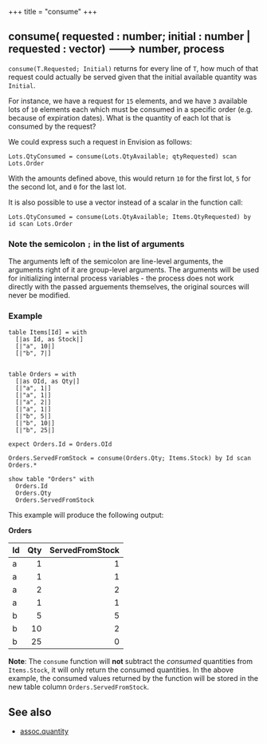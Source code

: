 +++
title = "consume"
+++

## consume( requested : number; initial : number | requested : vector) 🡒 number, process

`consume(T.Requested; Initial)` returns for every line of `T`, how much of that request could actually be served given that the initial available quantity was `Initial`.

For instance, we have a request for `15` elements, and we have `3` available lots of `10` elements each which must be consumed in a specific order (e.g. because of expiration dates). What is the quantity of each lot that is consumed by the request?

We could express such a request in Envision as follows:

```envision-proto
Lots.QtyConsumed = consume(Lots.QtyAvailable; qtyRequested) scan Lots.Order
```

With the amounts defined above, this would return `10` for the first lot, `5` for the second lot, and `0` for the last lot.

It is also possible to use a vector instead of a scalar in the function call:

```envision-proto
Lots.QtyConsumed = consume(Lots.QtyAvailable; Items.QtyRequested) by id scan Lots.Order
```

### Note the semicolon `;` in the list of arguments

The arguments left of the semicolon are line-level arguments, the arguments right of it are group-level arguments. The arguments will be used for initializing internal process variables - the process does not work directly with the passed arguements themselves, the original sources will never be modified.

### Example

```envision
table Items[Id] = with
  [|as Id, as Stock|]
  [|"a", 10|]
  [|"b", 7|]


table Orders = with
  [|as OId, as Qty|]
  [|"a", 1|]
  [|"a", 1|]
  [|"a", 2|]
  [|"a", 1|]
  [|"b", 5|]
  [|"b", 10|]
  [|"b", 25|]

expect Orders.Id = Orders.OId

Orders.ServedFromStock = consume(Orders.Qty; Items.Stock) by Id scan Orders.*

show table "Orders" with
  Orders.Id
  Orders.Qty
  Orders.ServedFromStock
```

This example will produce the following output:

**Orders**

| Id | Qty | ServedFromStock |
|:----|---:|-----:|
| a | 1 | 1 |
| a | 1 | 1 |
| a | 2 | 2 |
| a | 1 | 1 |
| b | 5 | 5 |
| b | 10 | 2 |
| b | 25 | 0 |

**Note**: The `consume` function will **not** subtract the _consumed_ quantities from `Items.Stock`, it will only return the consumed quantities. In the above example, the consumed values returned by the function will be stored in the new table column `Orders.ServedFromStock`.

## See also

- [assoc.quantity](/reference/abc/assoc.quantity/)
